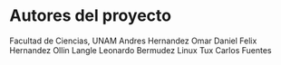 # Autores del proyecto 

Facultad de Ciencias, UNAM
Andres Hernandez
Omar Daniel
Felix Hernandez
Ollin Langle
Leonardo Bermudez
Linux Tux
Carlos Fuentes
